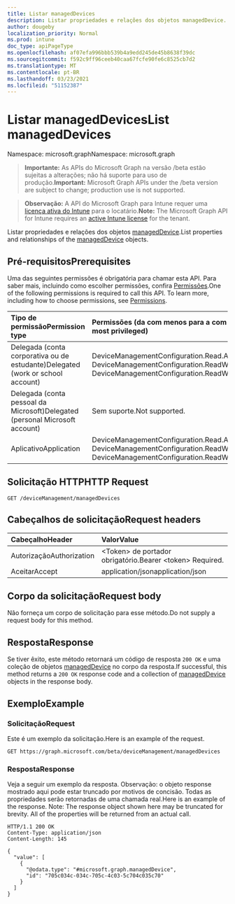 ```yaml
---
title: Listar managedDevices
description: Listar propriedades e relações dos objetos managedDevice.
author: dougeby
localization_priority: Normal
ms.prod: intune
doc_type: apiPageType
ms.openlocfilehash: af07efa996bbb539b4a9edd245de45b8638f39dc
ms.sourcegitcommit: f592c9ff96ceeb40caa67fcfe90fe6c8525cb7d2
ms.translationtype: MT
ms.contentlocale: pt-BR
ms.lasthandoff: 03/23/2021
ms.locfileid: "51152387"
---
```

# <a name="list-manageddevices"></a><span data-ttu-id="49c15-103">Listar managedDevices</span><span class="sxs-lookup"><span data-stu-id="49c15-103">List managedDevices</span></span>

<span data-ttu-id="49c15-104">Namespace: microsoft.graph</span><span class="sxs-lookup"><span data-stu-id="49c15-104">Namespace: microsoft.graph</span></span>

> <span data-ttu-id="49c15-105">**Importante:** As APIs do Microsoft Graph na versão /beta estão sujeitas a alterações; não há suporte para uso de produção.</span><span class="sxs-lookup"><span data-stu-id="49c15-105">**Important:** Microsoft Graph APIs under the /beta version are subject to change; production use is not supported.</span></span>

> <span data-ttu-id="49c15-106">**Observação:** A API do Microsoft Graph para Intune requer uma [licença ativa do Intune](https://go.microsoft.com/fwlink/?linkid=839381) para o locatário.</span><span class="sxs-lookup"><span data-stu-id="49c15-106">**Note:** The Microsoft Graph API for Intune requires an [active Intune license](https://go.microsoft.com/fwlink/?linkid=839381) for the tenant.</span></span>

<span data-ttu-id="49c15-107">Listar propriedades e relações dos objetos [managedDevice](../resources/intune-shared-manageddevice.md).</span><span class="sxs-lookup"><span data-stu-id="49c15-107">List properties and relationships of the [managedDevice](../resources/intune-shared-manageddevice.md) objects.</span></span>

## <a name="prerequisites"></a><span data-ttu-id="49c15-108">Pré-requisitos</span><span class="sxs-lookup"><span data-stu-id="49c15-108">Prerequisites</span></span>
<span data-ttu-id="49c15-p101">Uma das seguintes permissões é obrigatória para chamar esta API. Para saber mais, incluindo como escolher permissões, confira [Permissões](/graph/permissions-reference).</span><span class="sxs-lookup"><span data-stu-id="49c15-p101">One of the following permissions is required to call this API. To learn more, including how to choose permissions, see [Permissions](/graph/permissions-reference).</span></span>

|<span data-ttu-id="49c15-111">Tipo de permissão</span><span class="sxs-lookup"><span data-stu-id="49c15-111">Permission type</span></span>|<span data-ttu-id="49c15-112">Permissões (da com menos para a com mais privilégios)</span><span class="sxs-lookup"><span data-stu-id="49c15-112">Permissions (from least to most privileged)</span></span>|
|:---|:---|
|<span data-ttu-id="49c15-113">Delegada (conta corporativa ou de estudante)</span><span class="sxs-lookup"><span data-stu-id="49c15-113">Delegated (work or school account)</span></span>|<span data-ttu-id="49c15-114">DeviceManagementConfiguration.Read.All, DeviceManagementConfiguration.ReadWrite.All</span><span class="sxs-lookup"><span data-stu-id="49c15-114">DeviceManagementConfiguration.Read.All, DeviceManagementConfiguration.ReadWrite.All</span></span>|
|<span data-ttu-id="49c15-115">Delegada (conta pessoal da Microsoft)</span><span class="sxs-lookup"><span data-stu-id="49c15-115">Delegated (personal Microsoft account)</span></span>|<span data-ttu-id="49c15-116">Sem suporte.</span><span class="sxs-lookup"><span data-stu-id="49c15-116">Not supported.</span></span>|
|<span data-ttu-id="49c15-117">Aplicativo</span><span class="sxs-lookup"><span data-stu-id="49c15-117">Application</span></span>|<span data-ttu-id="49c15-118">DeviceManagementConfiguration.Read.All, DeviceManagementConfiguration.ReadWrite.All</span><span class="sxs-lookup"><span data-stu-id="49c15-118">DeviceManagementConfiguration.Read.All, DeviceManagementConfiguration.ReadWrite.All</span></span>|

## <a name="http-request"></a><span data-ttu-id="49c15-119">Solicitação HTTP</span><span class="sxs-lookup"><span data-stu-id="49c15-119">HTTP Request</span></span>
<!-- {
  "blockType": "ignored"
}
-->
``` http
GET /deviceManagement/managedDevices
```

## <a name="request-headers"></a><span data-ttu-id="49c15-120">Cabeçalhos de solicitação</span><span class="sxs-lookup"><span data-stu-id="49c15-120">Request headers</span></span>
|<span data-ttu-id="49c15-121">Cabeçalho</span><span class="sxs-lookup"><span data-stu-id="49c15-121">Header</span></span>|<span data-ttu-id="49c15-122">Valor</span><span class="sxs-lookup"><span data-stu-id="49c15-122">Value</span></span>|
|:---|:---|
|<span data-ttu-id="49c15-123">Autorização</span><span class="sxs-lookup"><span data-stu-id="49c15-123">Authorization</span></span>|<span data-ttu-id="49c15-124">&lt;Token&gt; de portador obrigatório.</span><span class="sxs-lookup"><span data-stu-id="49c15-124">Bearer &lt;token&gt; Required.</span></span>|
|<span data-ttu-id="49c15-125">Aceitar</span><span class="sxs-lookup"><span data-stu-id="49c15-125">Accept</span></span>|<span data-ttu-id="49c15-126">application/json</span><span class="sxs-lookup"><span data-stu-id="49c15-126">application/json</span></span>|

## <a name="request-body"></a><span data-ttu-id="49c15-127">Corpo da solicitação</span><span class="sxs-lookup"><span data-stu-id="49c15-127">Request body</span></span>
<span data-ttu-id="49c15-128">Não forneça um corpo de solicitação para esse método.</span><span class="sxs-lookup"><span data-stu-id="49c15-128">Do not supply a request body for this method.</span></span>

## <a name="response"></a><span data-ttu-id="49c15-129">Resposta</span><span class="sxs-lookup"><span data-stu-id="49c15-129">Response</span></span>
<span data-ttu-id="49c15-130">Se tiver êxito, este método retornará um código de resposta `200 OK` e uma coleção de objetos [managedDevice](../resources/intune-shared-manageddevice.md) no corpo da resposta.</span><span class="sxs-lookup"><span data-stu-id="49c15-130">If successful, this method returns a `200 OK` response code and a collection of [managedDevice](../resources/intune-shared-manageddevice.md) objects in the response body.</span></span>

## <a name="example"></a><span data-ttu-id="49c15-131">Exemplo</span><span class="sxs-lookup"><span data-stu-id="49c15-131">Example</span></span>

### <a name="request"></a><span data-ttu-id="49c15-132">Solicitação</span><span class="sxs-lookup"><span data-stu-id="49c15-132">Request</span></span>
<span data-ttu-id="49c15-133">Este é um exemplo da solicitação.</span><span class="sxs-lookup"><span data-stu-id="49c15-133">Here is an example of the request.</span></span>
``` http
GET https://graph.microsoft.com/beta/deviceManagement/managedDevices
```

### <a name="response"></a><span data-ttu-id="49c15-134">Resposta</span><span class="sxs-lookup"><span data-stu-id="49c15-134">Response</span></span>
<span data-ttu-id="49c15-p102">Veja a seguir um exemplo da resposta. Observação: o objeto response mostrado aqui pode estar truncado por motivos de concisão. Todas as propriedades serão retornadas de uma chamada real.</span><span class="sxs-lookup"><span data-stu-id="49c15-p102">Here is an example of the response. Note: The response object shown here may be truncated for brevity. All of the properties will be returned from an actual call.</span></span>
``` http
HTTP/1.1 200 OK
Content-Type: application/json
Content-Length: 145

{
  "value": [
    {
      "@odata.type": "#microsoft.graph.managedDevice",
      "id": "705c034c-034c-705c-4c03-5c704c035c70"
    }
  ]
}
```




